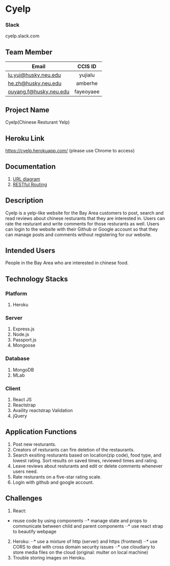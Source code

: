 # Cyelp
### Slack
cyelp.slack.com

## Team Member

| Email                    | CCIS ID       |
| -------------------------|:-------------:|
| lu.yuj@husky.neu.edu     | yujialu       |
| he.zh@husky.neu.edu      | amberhe       |
| ouyang.f@husky.neu.edu   | fayeoyaee     |

## Project Name
Cyelp(Chinese Resturant Yelp) 

## Heroku Link
https://cyelp.herokuapp.com/ (please use Chrome to access)

## Documentation
1. [URL diagram](https://drive.google.com/file/d/1dACySKbPXIwAe0M6piYnkQ7dECkR_sRc/view?usp=sharing)
2. [RESTful Routing](https://docs.google.com/spreadsheets/d/1q1rLYEOoPYDXK2NWAR92IBXi7gIQJ4GXA5B2fWfZTDc/edit#gid=1490315922)

## Description
Cyelp is a yelp-like website for the Bay Area customers to post, search and read reviews about chinese resturants that they are interested in. Users can rate the resturant and write comments for those resturants as well. Users can login to the website with their Github or Google account so that they can manage posts and comments without registering for our website.

## Intended Users
People in the Bay Area who are interested in chinese food.

## Technology Stacks
### Platform
1. Heroku

### Server
1. Express.js
2. Node.js
3. Passport.js
4. Mongoose

### Database
1. MongoDB
2. MLab

### Client
1. React JS
2. Reactstrap
3. Availity reactstrap Validation
4. jQuery

## Application Functions
1. Post new resturants.
2. Creators of resturants can fire deletion of the restaurants.
3. Search exsiting resturants based on location(zip code), food type, and lowest rating. Sort results on saved times, reviewed times and rating.
4. Leave reviews about resturants and edit or delete comments whenever users need.
5. Rate resturants on a five-star rating scale.
6. Login with github and google account.

## Challenges
1. React: 
* reuse code by using components 
⋅⋅* manage state and props to communicate between child and parent components
⋅⋅* use react strap to beautify webpage
2. Heroku:
⋅⋅* use a mixture of http (server) and https (frontend) 
⋅⋅* use CORS to deal with cross domain security issues
⋅⋅* use cloudiary to store media files on the cloud (original: multer on local machine)
3. Trouble storing images on Heroku. 
